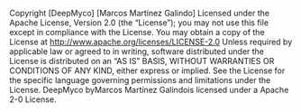 Copyright [DeepMyco] [Marcos Martı́nez Galindo]
Licensed under the Apache License, Version 2.0 (the “License”); you may not use this file except
in compliance with the License. You may obtain a copy of the License at
http://www.apache.org/licenses/LICENSE-2.0
Unless required by applicable law or agreed to in writing, software distributed under the License
is distributed on an “AS IS” BASIS, WITHOUT WARRANTIES OR CONDITIONS OF ANY
KIND, either express or implied. See the License for the specific language governing permissions and
limitations under the License.
DeepMyco byMarcos Martı́nez Galindois licensed under a Apache 2-0 License.
